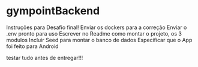 # gympointBackend

Instruções para Desafio final!
Enviar os dockers para a correção
Enviar o .env pronto para uso
Escrever no Readme como montar o projeto, os 3 modulos
Incluir Seed para montar o banco de dados
Especificar que o App foi feito para Android

testar tudo antes de entregar!!!
